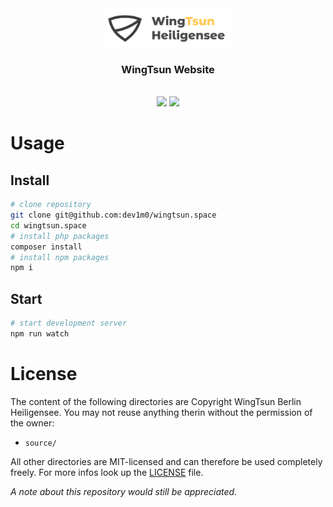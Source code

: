 <div align="center">
    <a href="https://wingtsun.space?ref=repository"><img src="https://raw.githubusercontent.com/dev1m0/wingtsun.space/master/source/m/logo.0.png" width="200px" /></a>
    <h3><b>WingTsun Website</b></h3>
    <br>
    <a href="https://github.com/dev1m0/wingtsun.space"><img src="https://img.shields.io/badge/version-1.0.0-blue.svg" /></a>
    <a href="https://wingtsun.space?ref=repository"><img src="https://img.shields.io/badge/site-online-green.svg" /></a>
</div>

# Usage
## Install
```bash
# clone repository
git clone git@github.com:dev1m0/wingtsun.space
cd wingtsun.space
# install php packages
composer install
# install npm packages
npm i
```
## Start
```bash
# start development server
npm run watch
```

# License
The content of the following directories are Copyright WingTsun Berlin Heiligensee. You may not reuse anything therin without the permission of the owner:
* `source/`

All other directories are MIT-licensed and can therefore be used completely freely.
For more infos look up the [LICENSE](https://github.com/dev1m0/wingtsun.space/tree/master/LICENSE) file.

*A note about this repository would still be appreciated.*
